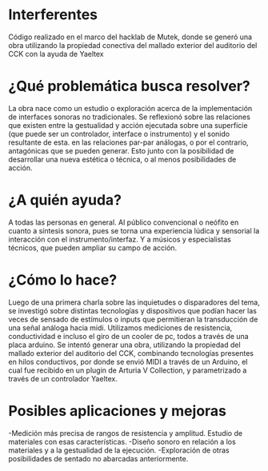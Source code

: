 # Interferentes
Código realizado en el marco del hacklab de Mutek, donde se generó una obra utilizando la propiedad conectiva del mallado exterior del auditorio del CCK con la ayuda de Yaeltex

# ¿Qué problemática busca resolver?
La obra nace como un estudio o exploración acerca de la implementación de interfaces sonoras no tradicionales.
Se reflexionó sobre las relaciones que existen entre la gestualidad y acción ejecutada sobre una superficie (que puede ser un controlador, interface o instrumento) y el sonido resultante de esta. en las relaciones par-par análogas, o por el contrario, antagónicas que se pueden generar.
Esto junto con la posibilidad de desarrollar una nueva estética o técnica, o al menos posibilidades de acción.

# ¿A quién ayuda?
A todas las personas en general. Al público convencional o neófito en cuanto a síntesis sonora, pues se torna una experiencia lúdica y sensorial la interacción con el instrumento/interfaz. Y a músicos y especialistas técnicos, que pueden ampliar su campo de acción.

# ¿Cómo lo hace?
Luego de una primera charla sobre las inquietudes o disparadores del tema, se investigó sobre distintas tecnologías y dispositivos que podían hacer las veces de sensado de estímulos o inputs que permitieran la transducción de una señal análoga hacia midi. Utilizamos mediciones de resistencia, conductividad e incluso el giro de un cooler de pc, todos a través de una placa arduino.
Se intentó generar una obra, utilizando la propiedad del mallado exterior del auditorio del CCK, combinando tecnologías presentes en hilos conductivos, por donde se envió MIDI a través de un Arduino, el cual fue recibido en un plugin de Arturia V Collection, y parametrizado a través de un controlador Yaeltex.

# Posibles aplicaciones y mejoras
-Medición más precisa de rangos de resistencia y amplitud. Estudio de materiales con esas características.
-Diseño sonoro en relación a los materiales y a la gestualidad de la ejecución.
-Exploración de otras posibilidades de sentado no abarcadas anteriormente.
